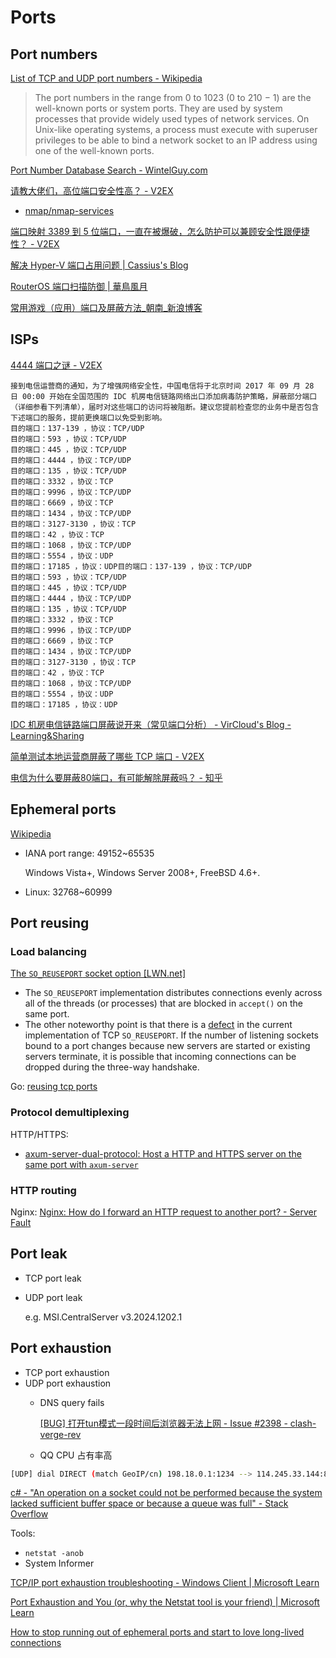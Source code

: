 # Ports
## Port numbers
[List of TCP and UDP port numbers - Wikipedia](https://en.wikipedia.org/wiki/List_of_TCP_and_UDP_port_numbers)

> The port numbers in the range from 0 to 1023 (0 to 210 − 1) are the well-known ports or system ports. They are used by system processes that provide widely used types of network services. On Unix-like operating systems, a process must execute with superuser privileges to be able to bind a network socket to an IP address using one of the well-known ports.

[Port Number Database Search - WintelGuy.com](https://wintelguy.com/port-search/)

[请教大佬们，高位端口安全性高？ - V2EX](https://www.v2ex.com/t/847273)
- [nmap/nmap-services](https://raw.githubusercontent.com/nmap/nmap/master/nmap-services)

[端口映射 3389 到 5 位端口，一直在被爆破，怎么防护可以兼顾安全性跟便捷性？ - V2EX](https://v2ex.com/t/944163)

[解决 Hyper-V 端口占用问题 | Cassius's Blog](https://www.yuweihung.com/posts/2021/hyper-v-reserved-port/)

[RouterOS 端口扫描防御 | 華鳥風月](https://blog.9-ch.com/post/homelab-ros-anti-scan/)

[常用游戏（应用）端口及屏蔽方法\_朝南\_新浪博客](https://blog.sina.com.cn/s/blog_705c9d0601011r8x.html)

## ISPs
[4444 端口之谜 - V2EX](https://v2ex.com/t/971720)
```
接到电信运营商的通知，为了增强网络安全性，中国电信将于北京时间 2017 年 09 月 28 日 00:00 开始在全国范围的 IDC 机房电信链路网络出口添加病毒防护策略，屏蔽部分端口（详细参看下列清单），届时对这些端口的访问将被阻断。建议您提前检查您的业务中是否包含下述端口的服务，提前更换端口以免受到影响。
目的端口：137-139 ，协议：TCP/UDP
目的端口：593 ，协议：TCP/UDP
目的端口：445 ，协议：TCP/UDP
目的端口：4444 ，协议：TCP/UDP
目的端口：135 ，协议：TCP/UDP
目的端口：3332 ，协议：TCP
目的端口：9996 ，协议：TCP/UDP
目的端口：6669 ，协议：TCP
目的端口：1434 ，协议：TCP/UDP
目的端口：3127-3130 ，协议：TCP
目的端口：42 ，协议：TCP
目的端口：1068 ，协议：TCP/UDP
目的端口：5554 ，协议：UDP
目的端口：17185 ，协议：UDP目的端口：137-139 ，协议：TCP/UDP
目的端口：593 ，协议：TCP/UDP
目的端口：445 ，协议：TCP/UDP
目的端口：4444 ，协议：TCP/UDP
目的端口：135 ，协议：TCP/UDP
目的端口：3332 ，协议：TCP
目的端口：9996 ，协议：TCP/UDP
目的端口：6669 ，协议：TCP
目的端口：1434 ，协议：TCP/UDP
目的端口：3127-3130 ，协议：TCP
目的端口：42 ，协议：TCP
目的端口：1068 ，协议：TCP/UDP
目的端口：5554 ，协议：UDP
目的端口：17185 ，协议：UDP
```
[IDC 机房电信链路端口屏蔽说开来（常见端口分析） - VirCloud's Blog - Learning&Sharing](https://vircloud.net/operations/ct-hielded.html)

[简单测试本地运营商屏蔽了哪些 TCP 端口 - V2EX](https://www.v2ex.com/t/509732)

[电信为什么要屏蔽80端口，有可能解除屏蔽吗？ - 知乎](https://www.zhihu.com/question/21367235)

## Ephemeral ports
[Wikipedia](https://en.wikipedia.org/wiki/Ephemeral_port)

- IANA port range: 49152~65535

  Windows Vista+, Windows Server 2008+, FreeBSD 4.6+.

- Linux: 32768~60999

## Port reusing
### Load balancing
[The `SO_REUSEPORT` socket option \[LWN.net\]](https://lwn.net/Articles/542629/)
- The `SO_REUSEPORT` implementation distributes connections evenly across all of the threads (or processes) that are blocked in `accept()` on the same port.
- The other noteworthy point is that there is a [defect](https://lwn.net/Articles/542738/) in the current implementation of TCP `SO_REUSEPORT`. If the number of listening sockets bound to a port changes because new servers are started or existing servers terminate, it is possible that incoming connections can be dropped during the three-way handshake.

Go: [reusing tcp ports](https://seankhliao.com/blog/12020-07-04-reusing-tcp-ports/)

### Protocol demultiplexing
HTTP/HTTPS:
- [axum-server-dual-protocol: Host a HTTP and HTTPS server on the same port with `axum-server`](https://github.com/daxpedda/axum-server-dual-protocol)

### HTTP routing
Nginx: [Nginx: How do I forward an HTTP request to another port? - Server Fault](https://serverfault.com/questions/536576/nginx-how-do-i-forward-an-http-request-to-another-port)

## Port leak
- TCP port leak
- UDP port leak

  e.g. MSI.CentralServer v3.2024.1202.1

## Port exhaustion
- TCP port exhaustion
- UDP port exhaustion
  - DNS query fails

    [\[BUG\] 打开tun模式一段时间后浏览器无法上网 - Issue #2398 - clash-verge-rev](https://github.com/clash-verge-rev/clash-verge-rev/issues/2398)
  - QQ CPU 占有率高

```sh
[UDP] dial DIRECT (match GeoIP/cn) 198.18.0.1:1234 --> 114.245.33.144:8000 error: listen udp :0: bind: An operation on a socket could not be performed because the system lacked sufficient buffer space or because a queue was full.
```
[c# - "An operation on a socket could not be performed because the system lacked sufficient buffer space or because a queue was full" - Stack Overflow](https://stackoverflow.com/questions/4415175/an-operation-on-a-socket-could-not-be-performed-because-the-system-lacked-suffi)

Tools:
- `netstat -anob`
- System Informer

[TCP/IP port exhaustion troubleshooting - Windows Client | Microsoft Learn](https://learn.microsoft.com/en-us/troubleshoot/windows-client/networking/tcp-ip-port-exhaustion-troubleshooting)

[Port Exhaustion and You (or, why the Netstat tool is your friend) | Microsoft Learn](https://learn.microsoft.com/en-us/archive/blogs/askds/port-exhaustion-and-you-or-why-the-netstat-tool-is-your-friend)

[How to stop running out of ephemeral ports and start to love long-lived connections](https://blog.cloudflare.com/how-to-stop-running-out-of-ephemeral-ports-and-start-to-love-long-lived-connections/)
